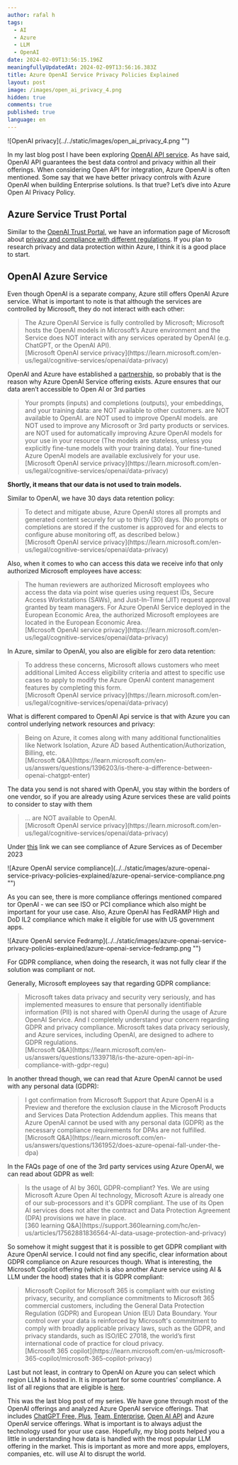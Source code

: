 ```yaml
---
author: rafal h
tags:
  - AI
  - Azure
  - LLM
  - OpenAI
date: 2024-02-09T13:56:15.196Z
meaningfullyUpdatedAt: 2024-02-09T13:56:16.383Z
title: Azure OpenAI Service Privacy Policies Explained
layout: post
image: /images/open_ai_privacy_4.png
hidden: true
comments: true
published: true
language: en
---
```


<div className="image">![OpenAI privacy](../../static/images/open_ai_privacy_4.png "")</div>


In my last blog post I have been exploring [OpenAI API service](/blog/openai-api-privacy-policies-explained/). As have
said, OpenAI API guarantees the best data control and privacy within all their offerings. When considering Open API for
integration, Azure OpenAI is often mentioned. Some say that we have better privacy controls with Azure OpenAI when
building Enterprise solutions. Is that true? Let’s dive into Azure Open AI Privacy Policy.

## Azure Service Trust Portal

Similar to the [OpenAI Trust Portal](https://trust.openai.com/), we have an information page of Microsoft
about [privacy and compliance with different regulations](https://servicetrust.microsoft.com/). If you plan to research
privacy and data protection within Azure, I think it is a good place to start.

## OpenAI Azure Service

Even though OpenAI is a separate company, Azure still offers OpenAI Azure service. What is important to note is that
although the services are controlled by Microsoft, they do not interact with each other:

<blockquote>
    <div>The Azure OpenAI Service is fully controlled by Microsoft; Microsoft hosts the OpenAI models in Microsoft’s Azure environment and the Service does NOT interact with any services operated by OpenAI (e.g. ChatGPT, or the OpenAI API).</div>
    <footer>[Microsoft OpenAI service privacy](https://learn.microsoft.com/en-us/legal/cognitive-services/openai/data-privacy)</footer>
</blockquote>

OpenAI and Azure have established a [partnership](https://openai.com/blog/openai-and-microsoft-extend-partnership), so
probably that is the reason why Azure OpenAI Service offering exists.
Azure ensures that our data aren’t accessible to Open AI or 3rd parties

<blockquote>
    <div>Your prompts (inputs) and completions (outputs), your embeddings, and your training data:
are NOT available to other customers.
are NOT available to OpenAI.
are NOT used to improve OpenAI models.
are NOT used to improve any Microsoft or 3rd party products or services.
are NOT used for automatically improving Azure OpenAI models for your use in your resource (The models are stateless, unless you explicitly fine-tune models with your training data).
Your fine-tuned Azure OpenAI models are available exclusively for your use.
</div>
    <footer>[Microsoft OpenAI service privacy](https://learn.microsoft.com/en-us/legal/cognitive-services/openai/data-privacy)</footer>
</blockquote>

**Shortly, it means that our data is not used to train models.**

Similar to OpenAI, we have 30 days data retention policy:

<blockquote>
    <div>
To detect and mitigate abuse, Azure OpenAI stores all prompts and generated content securely for up to thirty (30) days. (No prompts or completions are stored if the customer is approved for and elects to configure abuse monitoring off, as described below.)
</div>
    <footer>[Microsoft OpenAI service privacy](https://learn.microsoft.com/en-us/legal/cognitive-services/openai/data-privacy)</footer>
</blockquote>

Also, when it comes to who can access this data we receive info that only authorized Microsoft employees have access:

<blockquote>
    <div>The human reviewers are authorized Microsoft employees who access the data via point wise queries using request IDs, Secure Access Workstations (SAWs), and Just-In-Time (JIT) request approval granted by team managers. For Azure OpenAI Service deployed in the European Economic Area, the authorized Microsoft employees are located in the European Economic Area.</div>
    <footer>[Microsoft OpenAI service privacy](https://learn.microsoft.com/en-us/legal/cognitive-services/openai/data-privacy)</footer>
</blockquote>

In Azure, similar to OpenAI, you also are eligible for zero data retention:

<blockquote>
    <div>To address these concerns, Microsoft allows customers who meet additional Limited Access eligibility criteria and attest to specific use cases to apply to modify the Azure OpenAI content management features by completing this form.</div>
    <footer>[Microsoft OpenAI service privacy](https://learn.microsoft.com/en-us/legal/cognitive-services/openai/data-privacy)</footer>
</blockquote>

What is different compared to OpenAI Api service is that with Azure you can control underlying network resources and
privacy:

<blockquote>
    <div>Being on Azure, it comes along with many additional functionalities like Network Isolation, Azure AD based Authentication/Authorization, Billing, etc.</div>
    <footer>[Microsoft Q&A](https://learn.microsoft.com/en-us/answers/questions/1396203/is-there-a-difference-between-openai-chatgpt-enter)</footer>
</blockquote>

The data you send is not shared with OpenAI, you stay within the borders of one vendor, so if you are already using
Azure services these are valid points to consider to stay with them

<blockquote>
    <div>… are NOT available to OpenAI.</div>
    <footer>[Microsoft OpenAI service privacy](https://learn.microsoft.com/en-us/legal/cognitive-services/openai/data-privacy)</footer>
</blockquote>

Under [this](https://servicetrust.microsoft.com/DocumentPage/7adf2d9e-d7b5-4e71-bad8-713e6a183cf3 ) link we can see
compliance of Azure Services as of December 2023

<div className="image">![Azure OpenAI service compliance](../../static/images/azure-openai-service-privacy-policies-explained/azure-openai-service-compliance.png "")</div>


As you can see, there is more compliance offerings mentioned compared tor OpenAI - we can see ISO or PCI compliance
which also might be important for your use case. Also, Azure OpenAI has FedRAMP High and DoD IL2 compliance which make
it eligible for use with US government apps.

<div className="image">![Azure OpenAI service Fedramp](../../static/images/azure-openai-service-privacy-policies-explained/azure-openai-service-fedramp.png "")</div>


For GDPR compliance, when doing the research, it was not fully clear if the solution was compliant or not.

Generally, Microsoft employees say that regarding GDPR compliance:

<blockquote>
    <div>Microsoft takes data privacy and security very seriously, and has implemented measures to ensure that personally identifiable information (PII) is not shared with OpenAI during the usage of Azure OpenAI Service.  And I completely understand your concern regarding GDPR and privacy compliance. Microsoft takes data privacy seriously, and Azure services, including OpenAI, are designed to adhere to GDPR regulations. </div>
    <footer>[Microsoft Q&A](https://learn.microsoft.com/en-us/answers/questions/1339718/is-the-azure-open-api-in-compliance-with-gdpr-regu)</footer>
</blockquote>

In another thread though, we can read that Azure OpenAI cannot be used with any personal data (GDPR):
<blockquote>
    <div>I got confirmation from Microsoft Support that Azure OpenAI is a Preview and therefore the exclusion clause in the Microsoft Products and Services Data Protection Addendum applies. This means that Azure OpenAI cannot be used with any personal data (GDPR) as the necessary compliance requirements for DPAs are not fulfilled. </div>
    <footer>[Microsoft Q&A](https://learn.microsoft.com/en-us/answers/questions/1361952/does-azure-openai-fall-under-the-dpa)</footer>
</blockquote>

In the FAQs page of one of the 3rd party services using Azure OpenAI, we can read about GDPR as well:

<blockquote>
    <div>
Is the usage of AI by 360L GDPR-compliant?
Yes. We are using Microsoft Azure Open AI technology, Microsoft Azure is already one of our sub-processors and it's GDPR compliant. The use of its Open AI services does not alter the contract and Data Protection Agreement (DPA) provisions we have in place.
 </div>
    <footer>[360 learning Q&A](https://support.360learning.com/hc/en-us/articles/17562881836564-AI-data-usage-protection-and-privacy)</footer>
</blockquote>


So somehow it might suggest that it is possible to get GDPR compliant with Azure OpenAI service. I could not find any
specific, clear information about GDPR compliance on Azure resources though.
What is interesting, the Microsoft Copilot offering (which is also another Azure service using AI & LLM under the hood)
states that it is GDPR compliant:

<blockquote>
    <div>
Microsoft Copilot for Microsoft 365 is compliant with our existing privacy, security, and compliance commitments to Microsoft 365 commercial customers, including the General Data Protection Regulation (GDPR) and European Union (EU) Data Boundary.
Your control over your data is reinforced by Microsoft's commitment to comply with broadly applicable privacy laws, such as the GDPR, and privacy standards, such as ISO/IEC 27018, the world’s first international code of practice for cloud privacy.
 </div>
    <footer>[Microsoft 365 copilot](https://learn.microsoft.com/en-us/microsoft-365-copilot/microsoft-365-copilot-privacy)</footer>
</blockquote>

Last but not least, in contrary to OpenAI on Azure you can select which region LLM is hosted in. It is important for
some countries' compliance. A list of all regions that are eligible
is [here](https://learn.microsoft.com/en-us/azure/ai-services/openai/concepts/models#model-summary-table-and-region-availability).

This was the last blog post of my series. We have gone through most of the OpenAI offerings and analyzed Azure OpenAI
service offerings. That
includes [ChatGPT Free, Plus](blog/openai-chatgpt-free-plus-privacy-policies-explained/), [Team, Enterprise](blog/openai-chatgpt-team-enterprise-privacy-policies-explained/), [Open AI API](blog/openai-api-privacy-policies-explained/)
and Azure OpenAI service offerings. What is important is to always adjust the technology used for your use case.
Hopefully, my blog posts helped you a little in understanding how data is handled with the most popular LLM offering in
the market. This is important as more and more apps, employers, companies, etc. will use AI to disrupt the world.